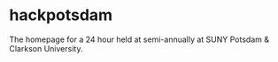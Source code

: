 # hackpotsdam
The homepage for a 24 hour held at semi-annually at SUNY Potsdam &amp; Clarkson University.
